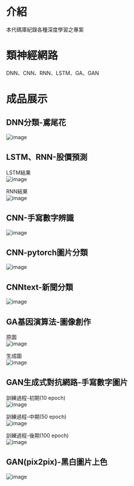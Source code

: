 # 介紹
本代碼庫紀錄各種深度學習之專案

# 類神經網路
DNN、CNN、RNN、LSTM、GA、GAN

# 成品展示
## DNN分類-鳶尾花  
![image](https://github.com/cj20200112/DL/assets/166897672/e491a9a3-473e-4b41-8b6c-84f3f66b238f)
  
## LSTM、RNN-股價預測  
LSTM結果  
![image](https://github.com/cj20200112/DL/assets/166897672/56994aca-51f3-426e-acd4-41d255f771d5)

RNN結果  
![image](https://github.com/cj20200112/DL/assets/166897672/5a38eb2c-78e4-4a19-b495-a428c0e587fc)

## CNN-手寫數字辨識  
![image](https://github.com/cj20200112/DL/assets/166897672/64835702-96c8-4b02-a3d4-98c260be38ff)

## CNN-pytorch圖片分類  
![image](https://github.com/cj20200112/DL/assets/166897672/8d1db18b-afca-494d-9f7e-aba5fe5e47ed)  

## CNNtext-新聞分類  
![image](https://github.com/cj20200112/DL/assets/166897672/00327265-b6ac-498b-bee9-aa0ea8371dd9)

## GA基因演算法-圖像創作
原圖  
![image](https://github.com/cj20200112/DL/assets/166897672/1d4a5d7d-916d-4f54-97af-fddeae6749f2)  

生成圖  
![image](https://github.com/cj20200112/DL/assets/166897672/11b7f050-ecdc-4c75-9a55-541cc76ac803)

## GAN生成式對抗網路-手寫數字圖片  
訓練過程-初期(10 epoch)  
![image](https://github.com/cj20200112/DL/assets/166897672/78c50297-a79a-45d8-b3c9-df6ecdabed5f)

訓練過程-中期(50 epoch)  
![image](https://github.com/cj20200112/DL/assets/166897672/cc5733da-f06c-4d80-92db-b2971cab6006)

訓練過程-後期(100 epoch)  
![image](https://github.com/cj20200112/DL/assets/166897672/1853617f-78e7-4511-8164-4114a7f062c6)

## GAN(pix2pix)-黑白圖片上色
![image](https://github.com/cj20200112/DL/assets/166897672/762cf9bc-9260-447c-9680-30d4fd288a55)  




  
